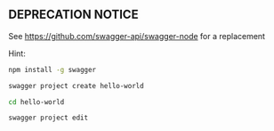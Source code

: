 ## DEPRECATION NOTICE

See https://github.com/swagger-api/swagger-node for a replacement

Hint:
```sh
npm install -g swagger

swagger project create hello-world

cd hello-world

swagger project edit
```
